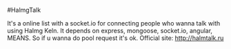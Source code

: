 #HalmgTalk

It's a online list with a socket.io for connecting people who wanna talk with using Halmg Keln.
It depends on express, mongoose, socket.io, angular, MEANS.
So if u wanna do pool request it's ok.
Official site: http://halmtalk.ru
